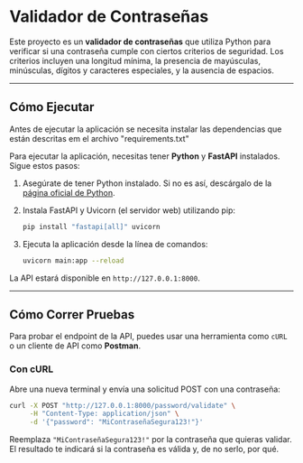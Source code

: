 # Validador de Contraseñas

Este proyecto es un **validador de contraseñas** que utiliza Python para verificar si una contraseña cumple con ciertos criterios de seguridad. Los criterios incluyen una longitud mínima, la presencia de mayúsculas, minúsculas, dígitos y caracteres especiales, y la ausencia de espacios.

-----

## Cómo Ejecutar
Antes de ejecutar la aplicación se necesita instalar las dependencias que están descritas em el archivo "requirements.txt"


Para ejecutar la aplicación, necesitas tener **Python** y **FastAPI** instalados. Sigue estos pasos:

1.  Asegúrate de tener Python instalado. Si no es así, descárgalo de la [página oficial de Python](https://www.python.org/).

2.  Instala FastAPI y Uvicorn (el servidor web) utilizando pip:

    ```bash
    pip install "fastapi[all]" uvicorn
    ```

3.  Ejecuta la aplicación desde la línea de comandos:

    ```bash
    uvicorn main:app --reload
    ```

La API estará disponible en `http://127.0.0.1:8000`.

-----

## Cómo Correr Pruebas

Para probar el endpoint de la API, puedes usar una herramienta como `cURL` o un cliente de API como **Postman**.

### Con cURL

Abre una nueva terminal y envía una solicitud POST con una contraseña:

```bash
curl -X POST "http://127.0.0.1:8000/password/validate" \
     -H "Content-Type: application/json" \
     -d '{"password": "MiContraseñaSegura123!"}'
```

Reemplaza `"MiContraseñaSegura123!"` por la contraseña que quieras validar. El resultado te indicará si la contraseña es válida y, de no serlo, por qué.